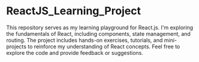 # ReactJS_Learning_Project
This repository serves as my learning playground for React.js. I'm exploring the fundamentals of React, including components, state management, and routing. The project includes hands-on exercises, tutorials, and mini-projects to reinforce my understanding of React concepts. Feel free to explore the code and provide feedback or suggestions. 
